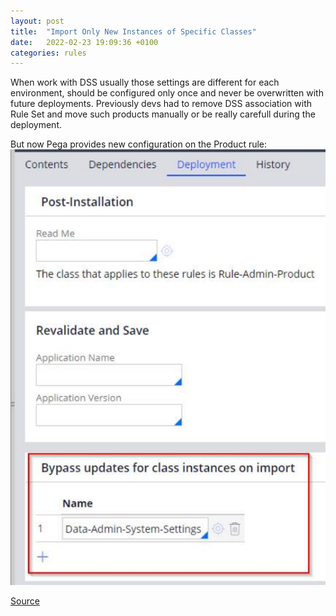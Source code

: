 ```yaml
---
layout: post
title:  "Import Only New Instances of Specific Classes"
date:   2022-02-23 19:09:36 +0100
categories: rules
---
```


When work with DSS usually those settings are different for each environment, should be configured only once and never be overwritten with future deployments. Previously devs had to remove DSS association with Rule Set and move such products manually or be really carefull during the deployment.

But now Pega provides new configuration on the Product rule:
![OperatorID Product Warning](/assets/bypass-dss.png)


[Source](https://wiki.pega.com/index.php/Manage_data_instances_during_update)